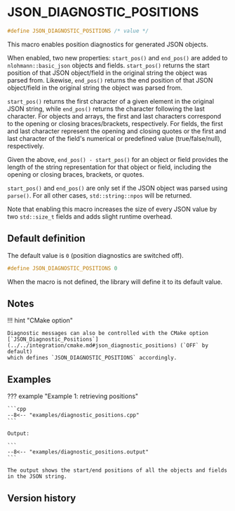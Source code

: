 # JSON_DIAGNOSTIC_POSITIONS

```cpp
#define JSON_DIAGNOSTIC_POSITIONS /* value */
```

This macro enables position diagnostics for generated JSON objects.

When enabled, two new properties: `start_pos()` and `end_pos()` are added to `nlohmann::basic_json` objects and fields. `start_pos()` returns the start 
position of that JSON object/field in the original string the object was parsed from. Likewise, `end_pos()` returns the end position of that JSON
object/field in the original string the object was parsed from.

`start_pos()` returns the first character of a given element in the original JSON string, while `end_pos()` returns the character following the last
character. For objects and arrays, the first and last characters correspond to the opening or closing braces/brackets, respectively. For fields, the first
and last character represent the opening and closing quotes or the first and last character of the field's numerical or predefined value
(true/false/null), respectively.

Given the above, `end_pos() - start_pos()` for an object or field provides the length of the string representation for that object or field, including the
opening or closing braces, brackets, or quotes.

`start_pos()` and `end_pos()` are only set if the JSON object was parsed using `parse()`. For all other cases, `std::string::npos` will be returned.

Note that enabling this macro increases the size of every JSON value by two `std::size_t` fields and adds
slight runtime overhead.

## Default definition

The default value is `0` (position diagnostics are switched off).

```cpp
#define JSON_DIAGNOSTIC_POSITIONS 0
```

When the macro is not defined, the library will define it to its default value.

## Notes

!!! hint "CMake option"

    Diagnostic messages can also be controlled with the CMake option
    [`JSON_Diagnostic_Positions`](../../integration/cmake.md#json_diagnostic_positions) (`OFF` by default)
    which defines `JSON_DIAGNOSTIC_POSITIONS` accordingly.

## Examples

??? example "Example 1: retrieving positions"

    ```cpp
    --8<-- "examples/diagnostic_positions.cpp"
    ```
    
    Output:

    ```
    --8<-- "examples/diagnostic_positions.output"
    ```

    The output shows the start/end positions of all the objects and fields in the JSON string.

## Version history

